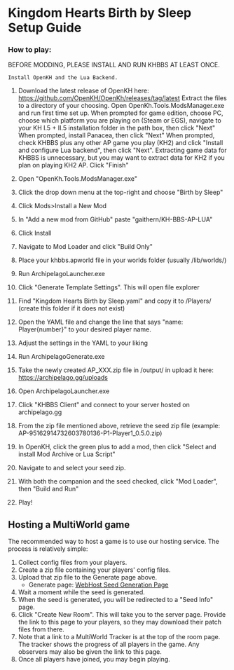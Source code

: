 # Kingdom Hearts Birth by Sleep Setup Guide

### How to play:

BEFORE MODDING, PLEASE INSTALL AND RUN KHBBS AT LEAST ONCE.

    Install OpenKH and the Lua Backend.

1. Download the latest release of OpenKH here: https://github.com/OpenKH/OpenKh/releases/tag/latest
    Extract the files to a directory of your choosing.
    Open OpenKh.Tools.ModsManager.exe and run first time set up.
    When prompted for game edition, choose PC, choose which platform you are playing on (Steam or EGS), navigate to your KH I.5 + II.5 installation folder in the path box, then click "Next"
    When prompted, install Panacea, then click "Next"
    When prompted, check KHBBS plus any other AP game you play (KH2) and click "Install and configure Lua backend", then click "Next".
    Extracting game data for KHBBS is unnecessary, but you may want to extract data for KH2 if you plan on playing KH2 AP.
    Click "Finish"

2. Open "OpenKh.Tools.ModsManager.exe"
3. Click the drop down menu at the top-right and choose "Birth by Sleep"
4. Click Mods>Install a New Mod
5. In "Add a new mod from GitHub" paste "gaithern/KH-BBS-AP-LUA"
6. Click Install
7. Navigate to Mod Loader and click "Build Only"
8. Place your khbbs.apworld file in your worlds folder (usually /lib/worlds/)
9. Run ArchipelagoLauncher.exe
10. Click "Generate Template Settings". This will open file explorer
11. Find "Kingdom Hearts Birth by Sleep.yaml" and copy it to /Players/ (create this folder if it does not exist)
12. Open the YAML file and change the line that says "name: Player{number}" to your desired player name.
13. Adjust the settings in the YAML to your liking
14. Run ArchipelagoGenerate.exe
15. Take the newly created AP_XXX.zip file in /output/ in upload it here: https://archipelago.gg/uploads
16. Open ArchipelagoLauncher.exe
17. Click "KHBBS Client" and connect to your server hosted on archipelago.gg
18. From the zip file mentioned above, retrieve the seed zip file (example: AP-95162914732603780136-P1-Player1_0.5.0.zip)
19. In OpenKH, click the green plus to add a mod, then click "Select and install Mod Archive or Lua Script"
20. Navigate to and select your seed zip.
21. With both the companion and the seed checked, click "Mod Loader", then "Build and Run"
22. Play!


## Hosting a MultiWorld game

The recommended way to host a game is to use our hosting service. The process is relatively simple:

1. Collect config files from your players.
2. Create a zip file containing your players' config files.
3. Upload that zip file to the Generate page above.
    - Generate page: [WebHost Seed Generation Page](/generate)
4. Wait a moment while the seed is generated.
5. When the seed is generated, you will be redirected to a "Seed Info" page.
6. Click "Create New Room". This will take you to the server page. Provide the link to this page to your players, so
   they may download their patch files from there.
7. Note that a link to a MultiWorld Tracker is at the top of the room page. The tracker shows the progress of all
   players in the game. Any observers may also be given the link to this page.
8. Once all players have joined, you may begin playing.
